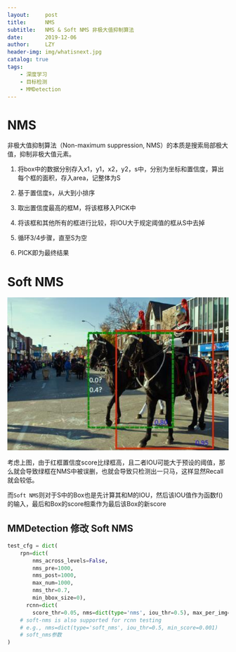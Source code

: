 ```yaml
---
layout:     post
title:      NMS
subtitle:   NMS & Soft NMS 非极大值抑制算法
date:       2019-12-06
author:     LZY
header-img: img/whatisnext.jpg
catalog: true
tags:
    - 深度学习
    - 目标检测
    - MMDetection
---
```


# NMS

非极大值抑制算法（Non-maximum suppression, NMS）的本质是搜索局部极大值，抑制非极大值元素。

1. 将box中的数据分别存入x1，y1，x2，y2，s中，分别为坐标和置信度，算出每个框的面积，存入area，记整体为S

2. 基于置信度s，从大到小排序

3. 取出置信度最高的框M，将该框移入PICK中

4. 将该框和其他所有的框进行比较，将IOU大于规定阈值的框从S中去掉

5. 循环3/4步骤，直至S为空

6. PICK即为最终结果

# Soft NMS

![](/img/20191221231247.png)

考虑上图，由于红框置信度score比绿框高，且二者IOU可能大于预设的阈值，那么就会导致绿框在NMS中被误删，也就会导致只检测出一只马，这样显然Recall就会较低。

而`Soft NMS`则对于S中的Box也是先计算其和M的IOU，然后该IOU值作为函数f()的输入，最后和Box的score相乘作为最后该Box的新score

## MMDetection 修改 Soft NMS

```python
test_cfg = dict(
    rpn=dict(
        nms_across_levels=False,
        nms_pre=1000,
        nms_post=1000,
        max_num=1000,
        nms_thr=0.7,
        min_bbox_size=0),
      rcnn=dict(
        score_thr=0.05, nms=dict(type='nms', iou_thr=0.5), max_per_img=100)   # max_per_img表示最终输出的det bbox数量
    # soft-nms is also supported for rcnn testing
    # e.g., nms=dict(type='soft_nms', iou_thr=0.5, min_score=0.001)
    # soft_nms参数
)
```
